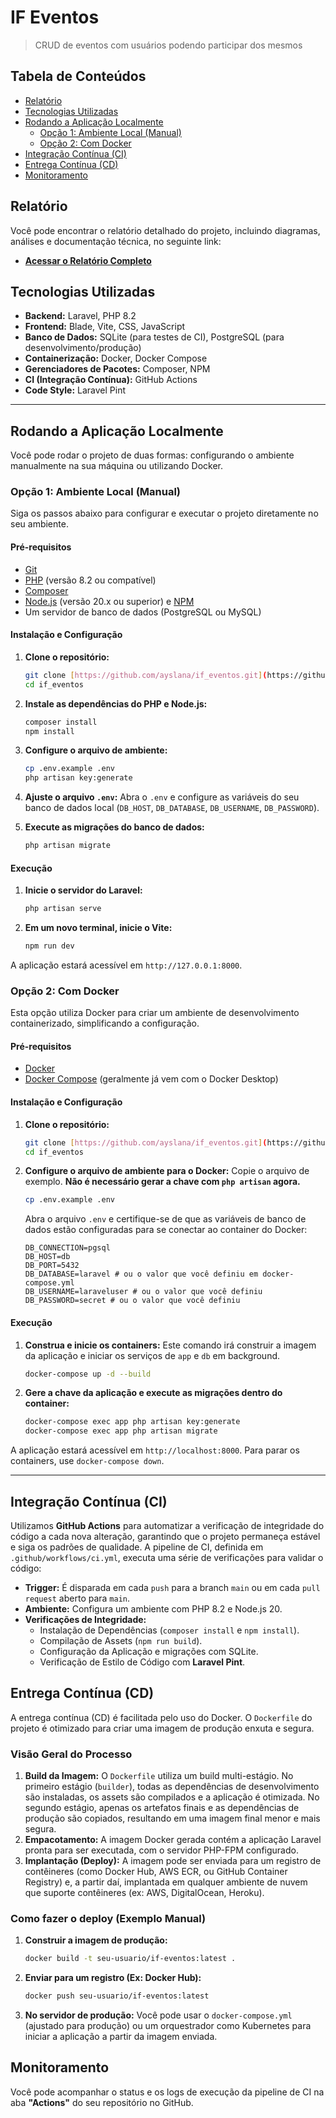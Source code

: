# IF Eventos

> CRUD de eventos com usuários podendo participar dos mesmos

## Tabela de Conteúdos

- [Relatório](#relatório)
- [Tecnologias Utilizadas](#tecnologias-utilizadas)
- [Rodando a Aplicação Localmente](#rodando-a-aplicação-localmente)
  - [Opção 1: Ambiente Local (Manual)](#opção-1-ambiente-local-manual)
  - [Opção 2: Com Docker](#opção-2-com-docker)
- [Integração Contínua (CI)](#integração-contínua-ci)
- [Entrega Contínua (CD)](#entrega-contínua-cd)
- [Monitoramento](#monitoramento)

## Relatório

Você pode encontrar o relatório detalhado do projeto, incluindo diagramas, análises e documentação técnica, no seguinte link:

- **[Acessar o Relatório Completo](https://docs.google.com/document/d/1-BcO-krO5tgQcprQKLgmyWxmn48P3f-nKI_VfBsp1TM/edit?usp=sharing)**

## Tecnologias Utilizadas

- **Backend:** Laravel, PHP 8.2
- **Frontend:** Blade, Vite, CSS, JavaScript
- **Banco de Dados:** SQLite (para testes de CI), PostgreSQL (para desenvolvimento/produção)
- **Containerização:** Docker, Docker Compose
- **Gerenciadores de Pacotes:** Composer, NPM
- **CI (Integração Contínua):** GitHub Actions
- **Code Style:** Laravel Pint

---

## Rodando a Aplicação Localmente

Você pode rodar o projeto de duas formas: configurando o ambiente manualmente na sua máquina ou utilizando Docker.

### Opção 1: Ambiente Local (Manual)

Siga os passos abaixo para configurar e executar o projeto diretamente no seu ambiente.

#### Pré-requisitos

- [Git](https://git-scm.com/)
- [PHP](https://www.php.net/) (versão 8.2 ou compatível)
- [Composer](https://getcomposer.org/)
- [Node.js](https://nodejs.org/en/) (versão 20.x ou superior) e [NPM](https://www.npmjs.com/)
- Um servidor de banco de dados (PostgreSQL ou MySQL)

#### Instalação e Configuração

1.  **Clone o repositório:**
    ```bash
    git clone [https://github.com/ayslana/if_eventos.git](https://github.com/ayslana/if_eventos.git)
    cd if_eventos
    ```

2.  **Instale as dependências do PHP e Node.js:**
    ```bash
    composer install
    npm install
    ```

3.  **Configure o arquivo de ambiente:**
    ```bash
    cp .env.example .env
    php artisan key:generate
    ```

4.  **Ajuste o arquivo `.env`:**
    Abra o `.env` e configure as variáveis do seu banco de dados local (`DB_HOST`, `DB_DATABASE`, `DB_USERNAME`, `DB_PASSWORD`).

5.  **Execute as migrações do banco de dados:**
    ```bash
    php artisan migrate
    ```

#### Execução

1.  **Inicie o servidor do Laravel:**
    ```bash
    php artisan serve
    ```

2.  **Em um novo terminal, inicie o Vite:**
    ```bash
    npm run dev
    ```
A aplicação estará acessível em `http://127.0.0.1:8000`.

### Opção 2: Com Docker

Esta opção utiliza Docker para criar um ambiente de desenvolvimento containerizado, simplificando a configuração.

#### Pré-requisitos

- [Docker](https://www.docker.com/products/docker-desktop/)
- [Docker Compose](https://docs.docker.com/compose/install/) (geralmente já vem com o Docker Desktop)

#### Instalação e Configuração

1.  **Clone o repositório:**
    ```bash
    git clone [https://github.com/ayslana/if_eventos.git](https://github.com/ayslana/if_eventos.git)
    cd if_eventos
    ```

2.  **Configure o arquivo de ambiente para o Docker:**
    Copie o arquivo de exemplo. **Não é necessário gerar a chave com `php artisan` agora.**
    ```bash
    cp .env.example .env
    ```
    Abra o arquivo `.env` e certifique-se de que as variáveis de banco de dados estão configuradas para se conectar ao container do Docker:
    ```
    DB_CONNECTION=pgsql
    DB_HOST=db
    DB_PORT=5432
    DB_DATABASE=laravel # ou o valor que você definiu em docker-compose.yml
    DB_USERNAME=laraveluser # ou o valor que você definiu
    DB_PASSWORD=secret # ou o valor que você definiu
    ```

#### Execução

1.  **Construa e inicie os containers:**
    Este comando irá construir a imagem da aplicação e iniciar os serviços de `app` e `db` em background.
    ```bash
    docker-compose up -d --build
    ```

2.  **Gere a chave da aplicação e execute as migrações dentro do container:**
    ```bash
    docker-compose exec app php artisan key:generate
    docker-compose exec app php artisan migrate
    ```

A aplicação estará acessível em `http://localhost:8000`. Para parar os containers, use `docker-compose down`.

---

## Integração Contínua (CI)

Utilizamos **GitHub Actions** para automatizar a verificação de integridade do código a cada nova alteração, garantindo que o projeto permaneça estável e siga os padrões de qualidade. A pipeline de CI, definida em `.github/workflows/ci.yml`, executa uma série de verificações para validar o código:

- **Trigger:** É disparada em cada `push` para a branch `main` ou em cada `pull request` aberto para `main`.
- **Ambiente:** Configura um ambiente com PHP 8.2 e Node.js 20.
- **Verificações de Integridade:**
    - Instalação de Dependências (`composer install` e `npm install`).
    - Compilação de Assets (`npm run build`).
    - Configuração da Aplicação e migrações com SQLite.
    - Verificação de Estilo de Código com **Laravel Pint**.

## Entrega Contínua (CD)

A entrega contínua (CD) é facilitada pelo uso do Docker. O `Dockerfile` do projeto é otimizado para criar uma imagem de produção enxuta e segura.

### Visão Geral do Processo

1.  **Build da Imagem:** O `Dockerfile` utiliza um build multi-estágio. No primeiro estágio (`builder`), todas as dependências de desenvolvimento são instaladas, os assets são compilados e a aplicação é otimizada. No segundo estágio, apenas os artefatos finais e as dependências de produção são copiados, resultando em uma imagem final menor e mais segura.
2.  **Empacotamento:** A imagem Docker gerada contém a aplicação Laravel pronta para ser executada, com o servidor PHP-FPM configurado.
3.  **Implantação (Deploy):** A imagem pode ser enviada para um registro de contêineres (como Docker Hub, AWS ECR, ou GitHub Container Registry) e, a partir daí, implantada em qualquer ambiente de nuvem que suporte contêineres (ex: AWS, DigitalOcean, Heroku).

### Como fazer o deploy (Exemplo Manual)

1.  **Construir a imagem de produção:**
    ```bash
    docker build -t seu-usuario/if-eventos:latest .
    ```
2.  **Enviar para um registro (Ex: Docker Hub):**
    ```bash
    docker push seu-usuario/if-eventos:latest
    ```
3.  **No servidor de produção:**
    Você pode usar o `docker-compose.yml` (ajustado para produção) ou um orquestrador como Kubernetes para iniciar a aplicação a partir da imagem enviada.

## Monitoramento

Você pode acompanhar o status e os logs de execução da pipeline de CI na aba **"Actions"** do seu repositório no GitHub.

